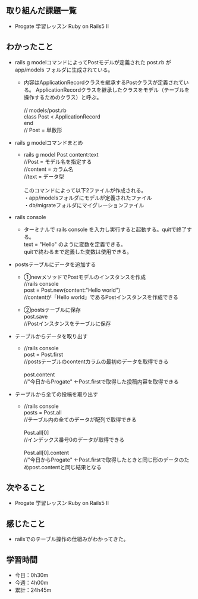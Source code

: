 ## 取り組んだ課題一覧
- Progate 学習レッスン Ruby on Rails5 II
## わかったこと
- rails g modelコマンドによってPostモデルが定義された post.rb が app/models フォルダに生成されている。
    - 内容はApplicationRecordクラスを継承するPostクラスが定義されている。
ApplicationRecordクラスを継承したクラスをモデル（テーブルを操作するためのクラス）と呼ぶ。<br><br>
// models/post.rb<br>
class Post < ApplicationRecord<br>
end<br>
// Post = 単数形<br>

- rails g modelコマンドまとめ
    - rails g model Post content:text<br>
//Post = モデル名を指定する<br>
//content = カラム名<br>
//text = データ型<br><br>
このコマンドによって以下2ファイルが作成される。<br>
 ・app/modelsフォルダにモデルが定義されたファイル<br>
 ・db/migrateフォルダにマイグレーションファイル<br>
 
- rails console
    - ターミナルで rails console を入力し実行すると起動する。quitで終了する。<br>
text = "Hello" のように変数を定義できる。<br>quitで終わるまで定義した変数は使用できる。

- postsテーブルにデータを追加する
    - ①newメソッドでPostモデルのインスタンスを作成<br>
//rails console<br>
post = Post.new(content:"Hello world")<br>
//contentが「Hello world」であるPostインスタンスを作成できる<br>

    - ②postsテーブルに保存<br>
post.save<br>
//Postインスタンスをテーブルに保存

- テーブルからデータを取り出す
    - //rails console<br>
post = Post.first<br>
//postsテーブルのcontentカラムの最初のデータを取得できる<br><br>
post.content<br>
//"今日からProgate" ←Post.firstで取得した投稿内容を取得できる<br>

- テーブルから全ての投稿を取り出す
    - //rails console<br>
posts = Post.all<br>
//テーブル内の全てのデータが配列で取得できる<br><br>
Post.all[0]<br>
//インデックス番号0のデータが取得できる<br><br>
Post.all[0].content<br>
//"今日からProgate" ←Post.firstで取得したときと同じ形のデータのためpost.contentと同じ結果となる
## 次やること
- Progate 学習レッスン Ruby on Rails5 II
## 感じたこと
- railsでのテーブル操作の仕組みがわかってきた。
## 学習時間
- 今日：0h30m
- 今週：4h00m
- 累計：24h45m